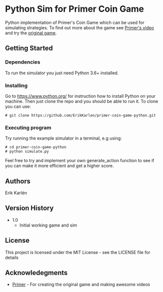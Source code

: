 # Python Sim for Primer Coin Game

Python implementation of Primer's Coin Game which can be used for simulating strategies.
To find out more about the game see [Primer's video](https://www.youtube.com/watch?v=QC91Bf8hQVo/) and try the [original game](https://primerlearning.org/).

## Getting Started

### Dependencies

To run the simulator you just need Python 3.6+ installed. 

### Installing

Go to https://www.python.org/ for instruction how to install Python on your machine.
Then just clone the repo and you should be able to run it. To clone you can use:
```
# git clone https://github.com/ErikKarlen/primer-coin-game-python.git
```

### Executing program

Try running the example simulator in a terminal, e.g using:
```
# cd primer-coin-game-python
# python simulate.py
```
Feel free to try and implement your own generate_action function to see if you can make it more efficient and get a higher score.

## Authors

Erik Karlén

## Version History

* 1.0
  *  Initial working game and sim

## License

This project is licensed under the MIT License - see the LICENSE file for details

## Acknowledegments

* [Primer](https://www.youtube.com/watch?v=QC91Bf8hQVo) - For creating the original game and making awesome videos
